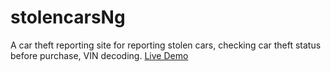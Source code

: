 # stolencarsNg
A car theft reporting site for reporting stolen cars, checking car theft status before purchase, VIN decoding.
[Live Demo](stolencars.herokuapp.com)

